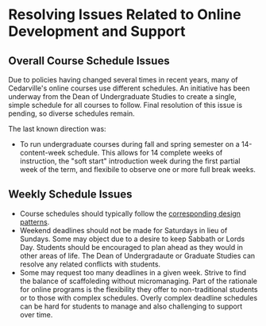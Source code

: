 Resolving Issues Related to Online Development and Support
==========================================================

Overall Course Schedule Issues
------------------------------

Due to policies having changed several times in recent years, many of Cedarville's online courses use different schedules.
An initiative has been underway from the Dean of Undergraduate Studies to create a single, simple schedule for all courses to follow.
Final resolution of this issue is pending, so diverse schedules remain.

The last known direction was:
* To run undergraduate courses during fall and spring semester on a 14-content-week schedule.
  This allows for 14 complete weeks of instruction,
    the "soft start" introduction week during the first partial week of the term,
    and flexibile to observe one or more full break weeks.



Weekly Schedule Issues
----------------------

* Course schedules should typically follow the [corresponding design patterns](index.md).
* Weekend deadlines should not be made for Saturdays in lieu of Sundays.
  Some may object due to a desire to keep Sabbath or Lords Day.
  Students should be encouraged to plan ahead as they would in other areas of life.
  The Dean of Undergradaute or Graduate Studies can resolve any related conflicts with students.
* Some may request too many deadlines in a given week. Strive to find the balance of scaffoleding without micromanaging.
  Part of the rationale for online programs is the flexibility they offer to non-traditional students or to those with complex schedules.
  Overly complex deadline schedules can be hard for students to manage and also challenging to support over time.